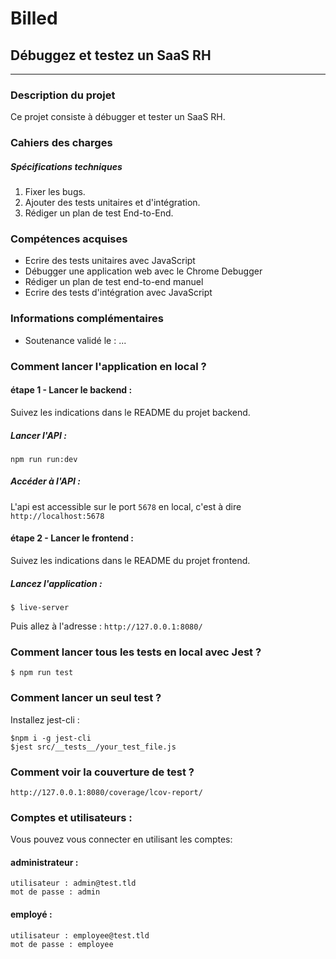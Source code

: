 # Billed
## Débuggez et testez un SaaS RH
------------
### Description du projet
Ce projet consiste à débugger et tester un SaaS RH.
### Cahiers des charges
##### Spécifications techniques
1. Fixer les bugs.
2. Ajouter des tests unitaires et d'intégration.
3. Rédiger un plan de test End-to-End.

### Compétences acquises
- Ecrire des tests unitaires avec JavaScript
- Débugger une application web avec le Chrome Debugger
- Rédiger un plan de test end-to-end manuel
- Ecrire des tests d'intégration avec JavaScript

### Informations complémentaires
- Soutenance validé le : ...

### Comment lancer l'application en local ?

#### étape 1 - Lancer le backend :

Suivez les indications dans le README du projet backend.

##### Lancer l'API :

```
npm run run:dev
```
##### Accéder à l'API :

L'api est accessible sur le port `5678` en local, c'est à dire `http://localhost:5678`

#### étape 2 - Lancer le frontend :

Suivez les indications dans le README du projet frontend.

##### Lancez l'application :

```
$ live-server
```

Puis allez à l'adresse : `http://127.0.0.1:8080/`


### Comment lancer tous les tests en local avec Jest ?

```
$ npm run test
```

### Comment lancer un seul test ?

Installez jest-cli :

```
$npm i -g jest-cli
$jest src/__tests__/your_test_file.js
```

### Comment voir la couverture de test ?

`http://127.0.0.1:8080/coverage/lcov-report/`

### Comptes et utilisateurs :

Vous pouvez vous connecter en utilisant les comptes:

#### administrateur : 
```
utilisateur : admin@test.tld 
mot de passe : admin
```
#### employé :
```
utilisateur : employee@test.tld
mot de passe : employee
```